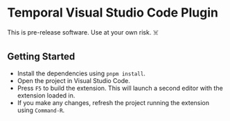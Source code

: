 # Temporal Visual Studio Code Plugin

This is pre-release software. Use at your own risk. ☠️

## Getting Started

- Install the dependencies using `pnpm install`.
- Open the project in Visual Studio Code.
- Press `F5` to build the extension. This will launch a second editor with the extension loaded in.
- If you make any changes, refresh the project running the extension using `Command-R`.

